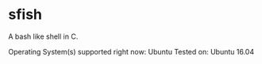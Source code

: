 # sfish
A bash like shell in C.

Operating System(s) supported right now: Ubuntu 
Tested on: Ubuntu 16.04
